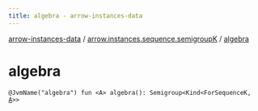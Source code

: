 ```yaml
---
title: algebra - arrow-instances-data
---
```


[arrow-instances-data](../index.html) / [arrow.instances.sequence.semigroupK](index.html) / [algebra](./algebra.html)

# algebra

`@JvmName("algebra") fun <A> algebra(): Semigroup<Kind<ForSequenceK, `[`A`](algebra.html#A)`>>`